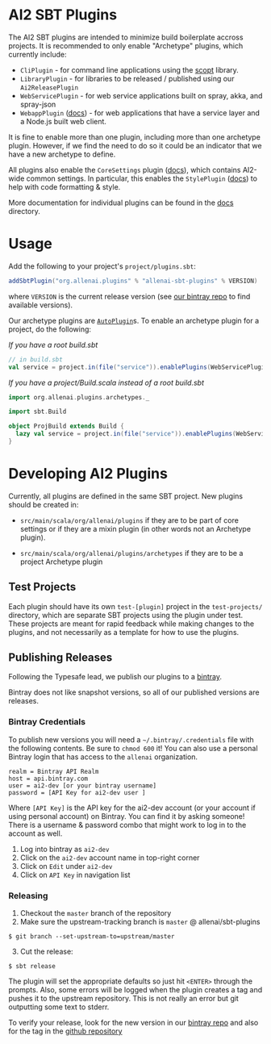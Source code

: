 AI2 SBT Plugins
===========

The AI2 SBT plugins are intended to minimize build boilerplate accross projects. It is recommended to only enable "Archetype" plugins, which currently include:

- `CliPlugin` - for command line applications using the [scopt](https://github.com/scopt/scopt) library.
- `LibraryPlugin` - for libraries to be released / published using our `Ai2ReleasePlugin`
- `WebServicePlugin` - for web service applications built on spray, akka, and spray-json
- `WebappPlugin` ([docs](docs/webapp.md)) - for web applications that have a service layer and a Node.js built web client.

It is fine to enable more than one plugin, including more than one archetype plugin. However, if we find the need to do so it could be an indicator that we have a new archetype to define.

All plugins also enable the `CoreSettings` plugin ([docs](docs/core-settings.md)), which contains AI2-wide common settings. In particular, this enables the `StylePlugin` ([docs](docs/style.md)) to help with code formatting & style.

More documentation for individual plugins can be found in the [docs](docs/) directory.

# Usage

Add the following to your project's `project/plugins.sbt`:

```scala
addSbtPlugin("org.allenai.plugins" % "allenai-sbt-plugins" % VERSION)
```

where `VERSION` is the current release version (see [our bintray repo](https://bintray.com/allenai/sbt-plugins/allenai-sbt-plugins/view) to find available versions).

Our archetype plugins are [`AutoPlugin`](http://www.scala-sbt.org/0.13.6/api/index.html#sbt.AutoPlugin)s. To enable an archetype plugin for a project, do the following:

*If you have a root build.sbt*

```scala
// in build.sbt
val service = project.in(file("service")).enablePlugins(WebServicePlugin)
```

*If you have a project/Build.scala instead of a root build.sbt*

```scala
import org.allenai.plugins.archetypes._

import sbt.Build

object ProjBuild extends Build {
  lazy val service = project.in(file("service")).enablePlugins(WebServicePlugin)
}
```

# Developing AI2 Plugins

Currently, all plugins are defined in the same SBT project. New plugins should be created in:

- `src/main/scala/org/allenai/plugins` if they are to be part of core settings or if they are a mixin plugin (in other words not an Archetype plugin).

- `src/main/scala/org/allenai/plugins/archetypes` if they are to be a project Archetype plugin

## Test Projects

Each plugin should have its own `test-[plugin]` project in the `test-projects/` directory, which are separate SBT projects using the plugin under test. These projects are meant for rapid feedback while making changes to the plugins, and not necessarily as a template for how to use the plugins.

## Publishing Releases

Following the Typesafe lead, we publish our plugins to a [bintray](https://bintray.com/allenai/sbt-plugins).

Bintray does not like snapshot versions, so all of our published versions are releases.

### Bintray Credentials

To publish new versions you will need a `~/.bintray/.credentials` file with the following contents. Be sure to `chmod 600` it!
You can also use a personal Bintray login that has access to the `allenai` organization.

```
realm = Bintray API Realm
host = api.bintray.com
user = ai2-dev [or your bintray username]
password = [API Key for ai2-dev user ]
```

Where `[API Key]` is the API key for the ai2-dev account (or your account if using personal account) on Bintray. You can find it by asking someone! There is a username & password combo that might work to log in to the account as well.

1. Log into bintray as `ai2-dev`
2. Click on the `ai2-dev` account name in top-right corner 
3. Click on `Edit` under `ai2-dev`
4. Click on `API Key` in navigation list

### Releasing

1. Checkout the `master` branch of the repository
2. Make sure the upstream-tracking branch is `master` @ allenai/sbt-plugins
  
  ```shell
  $ git branch --set-upstream-to=upstream/master
  ```
3. Cut the release:
  
  ```shell
  $ sbt release
  ```

The plugin will set the appropriate defaults so just hit `<ENTER>` through the prompts. Also, some errors will be logged when the plugin creates a tag and pushes it to the upstream repository. This is not really an error but git outputting some text to stderr.

To verify your release, look for the new version in our [bintray repo](https://bintray.com/allenai/sbt-plugins) and also for the tag in the [github repository](https://github.com/allenai/sbt-plugins)
